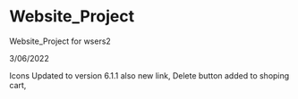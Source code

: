 # Website_Project
Website_Project for wsers2


3/06/2022

Icons Updated to version 6.1.1 also new link, Delete button added to shoping cart, 
